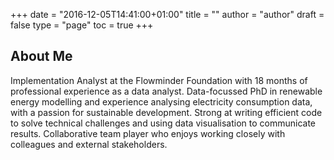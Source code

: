 +++
date = "2016-12-05T14:41:00+01:00"
title = ""
author = "author"
draft = false
type = "page"
toc = true
+++

## About Me

Implementation Analyst at the Flowminder Foundation with 18 months of professional experience as a data analyst. Data-focussed PhD in renewable energy modelling and experience analysing electricity consumption data, with a passion for sustainable development. Strong at writing efficient code to solve technical challenges and using data visualisation to communicate results. Collaborative team player who enjoys working closely with colleagues and external stakeholders. 

